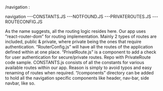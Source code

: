 /navigation :

navigation
---CONSTANTS.JS
---NOTFOUND.JS
---PRIVATEROUTES.JS
---ROUTECONFIG.JS

As the name suggests, all the routing logic resides here.
Our app uses “react-router-dom” for routing implementation.
Mainly 2 types of routes are included, public & private, where private being the ones that require authentication.
“RouterConfig.js” will have all the routes of the application defined within at one place.
“PrivatRoute.js” is a component to add a check for user authentication for secure/private routes.
Repo with PrivateRoute code sample.
CONSTANTS.js consists of all the constants for various available routes within our app. Reason is simply to avoid typos and easy renaming of routes when required.
“/components” directory can be added to hold all the navigation specific components like header, nav-bar, side navbar, like so.
